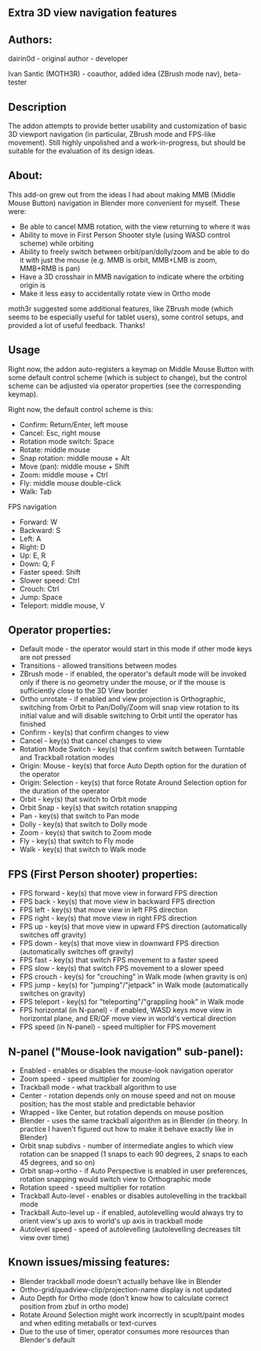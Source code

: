 ## Extra 3D view navigation features

## Authors:

dairin0d - original author - developer

Ivan Santic (MOTH3R) - coauthor, added idea (ZBrush mode nav), beta-tester

## Description

The addon attempts to provide better usability and customization of basic 3D viewport navigation (in particular, ZBrush mode and FPS-like movement).
Still highly unpolished and a work-in-progress, but should be suitable for the evaluation of its design ideas.

## About:

This add-on grew out from the ideas I had about making MMB (Middle Mouse Button) navigation in Blender more convenient for myself. These were:
* Be able to cancel MMB rotation, with the view returning to where it was
* Ability to move in First Person Shooter style (using WASD control scheme) while orbiting
* Ability to freely switch between orbit/pan/dolly/zoom and be able to do it with just the mouse (e.g. MMB is orbit, MMB+LMB is zoom, MMB+RMB is pan)
* Have a 3D crosshair in MMB navigation to indicate where the orbiting origin is
* Make it less easy to accidentally rotate view in Ortho mode

moth3r suggested some additional features, like ZBrush mode (which seems to be especially useful for tablet users), some control setups, and provided a lot of useful feedback. Thanks!

## Usage

Right now, the addon auto-registers a keymap on Middle Mouse Button with some default control scheme (which is subject to change), but the control scheme can be adjusted via operator properties (see the corresponding keymap).

Right now, the default control scheme is this:
* Confirm: Return/Enter, left mouse
* Cancel: Esc, right mouse
* Rotation mode switch: Space
* Rotate: middle mouse
* Snap rotation: middle mouse + Alt
* Move (pan): middle mouse + Shift
* Zoom: middle mouse + Ctrl
* Fly: middle mouse double-click
* Walk: Tab

FPS navigation
* Forward: W
* Backward: S
* Left: A
* Right: D
* Up: E, R
* Down: Q, F
* Faster speed: Shift
* Slower speed: Ctrl
* Crouch: Ctrl
* Jump: Space
* Teleport: middle mouse, V

## Operator properties:
* Default mode - the operator would start in this mode if other mode keys are not pressed
* Transitions - allowed transitions between modes
* ZBrush mode - if enabled, the operator's default mode will be invoked only if there is no geometry under the mouse, or if the mouse is sufficiently close to the 3D View border
* Ortho unrotate - if enabled and view projection is Orthographic, switching from Orbit to Pan/Dolly/Zoom will snap view rotation to its initial value and will disable switching to Orbit until the operator has finished
* Confirm - key(s) that confirm changes to view
* Cancel - key(s) that cancel changes to view
* Rotation Mode Switch - key(s) that confirm switch between Turntable and Trackball rotation modes
* Origin: Mouse - key(s) that force Auto Depth option for the duration of the operator
* Origin: Selection - key(s) that force Rotate Around Selection option for the duration of the operator
* Orbit - key(s) that switch to Orbit mode
* Orbit Snap - key(s) that switch rotation snapping
* Pan - key(s) that switch to Pan mode
* Dolly - key(s) that switch to Dolly mode
* Zoom - key(s) that switch to Zoom mode
* Fly - key(s) that switch to Fly mode
* Walk - key(s) that switch to Walk mode

## FPS (First Person shooter) properties:
* FPS forward - key(s) that move view in forward FPS direction
* FPS back - key(s) that move view in backward FPS direction
* FPS left - key(s) that move view in left FPS direction
* FPS right - key(s) that move view in right FPS direction
* FPS up - key(s) that move view in upward FPS direction (automatically switches off gravity)
* FPS down - key(s) that move view in downward FPS direction (automatically switches off gravity)
* FPS fast - key(s) that switch FPS movement to a faster speed
* FPS slow - key(s) that switch FPS movement to a slower speed
* FPS crouch - key(s) for "crouching" in Walk mode (when gravity is on)
* FPS jump - key(s) for "jumping"/"jetpack" in Walk mode (automatically switches on gravity)
* FPS teleport - key(s) for "teleporting"/"grappling hook" in Walk mode
* FPS horizontal (in N-panel) - if enabled, WASD keys move view in horizontal plane, and ER/QF move view in world's vertical direction
* FPS speed (in N-panel) - speed multiplier for FPS movement

## N-panel ("Mouse-look navigation" sub-panel):
* Enabled - enables or disables the mouse-look navigation operator
* Zoom speed - speed multiplier for zooming
* Trackball mode - what trackball algorithm to use
 * Center - rotation depends only on mouse speed and not on mouse position; has the most stable and predictable behavior
 * Wrapped - like Center, but rotation depends on mouse position
 * Blender - uses the same trackball algorithm as in Blender (in theory. In practice I haven't figured out how to make it behave exactly like in Blender)
* Orbit snap subdivs - number of intermediate angles to which view rotation can be snapped (1 snaps to each 90 degrees, 2 snaps to each 45 degrees, and so on)
* Orbit snap->ortho - if Auto Perspective is enabled in user preferences, rotation snapping would switch view to Orthographic mode
* Rotation speed - speed multiplier for rotation
* Trackball Auto-level - enables or disables autolevelling in the trackball mode
* Trackball Auto-level up - if enabled, autolevelling would always try to orient view's up axis to world's up axis in trackball mode
* Autolevel speed - speed of autolevelling (autolevelling decreases tilt view over time)

## Known issues/missing features:
* Blender trackball mode doesn't actually behave like in Blender
* Ortho-grid/quadview-clip/projection-name display is not updated
* Auto Depth for Ortho mode (don't know how to calculate correct position from zbuf in ortho mode)
* Rotate Around Selection might work incorrectly in scuplt/paint modes and when editing metaballs or text-curves
* Due to the use of timer, operator consumes more resources than Blender's default
